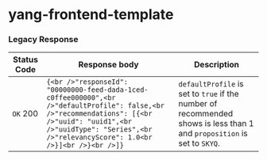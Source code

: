 # yang-frontend-template

### Legacy Response
| Status Code            | Response body     | Description     |
| ----------------------| ------------------ | ------------------ |
| `OK` 200    | `{<br />"responseId": "00000000-feed-dada-1ced-c0ffee000000",<br />"defaultProfile": false,<br />"recommendations": [{<br />"uuid": "uuid1",<br />"uuidType": "Series",<br />"relevancyScore": 1.0<br />}]<br />}<br />]}` | `defaultProfile` is set to `true` if the number of recommended shows is less than 1 and `proposition` is set to `SKYQ`.   |
